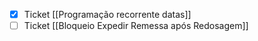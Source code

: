 
- [x] Ticket [[Programação recorrente datas]]
- [ ] Ticket [[Bloqueio Expedir Remessa após Redosagem]]

